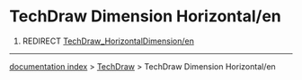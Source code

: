 # TechDraw Dimension Horizontal/en
1.  REDIRECT [TechDraw\_HorizontalDimension/en](TechDraw_HorizontalDimension/en.md)

---
[documentation index](../README.md) > [TechDraw](TechDraw_Workbench.md) > TechDraw Dimension Horizontal/en
